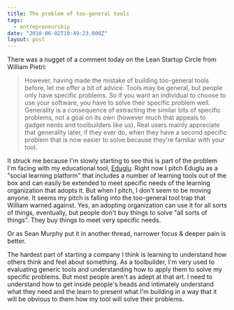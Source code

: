 ```yaml
---
title: The problem of too-general tools
tags:
  - entrepreneurship
date: "2010-06-02T19:49:23.000Z"
layout: post
---
```


There was a nugget of a comment today on the Lean Startup Circle from William Pietri:  


>   
> 
> However, having made the mistake of building too-general tools before, let me offer a bit of advice. Tools may be general, but people only have specific problems. So if you want an individual to choose to use your software, you have to solve their specific problem well. Generality is a consequence of extracting the similar bits of specific problems, not a goal on its own (however much that appeals to gadget nerds and toolbuilders like us). Real users mainly appreciate that generality later, if they ever do, when they have a second specific problem that is now easier to solve because they're familiar with your tool.  
> 
> 

  

  

It struck me because I'm slowly starting to see this is part of the problem I'm facing with my educational tool, [Eduglu][0]. Right now I pitch Eduglu as a "social learning platform" that includes a number of learning tools out of the box and can easily be extended to meet specific needs of the learning organization that adopts it. But when I pitch, I don't seem to be moving anyone. It seems my pitch is falling into the too-general tool trap that William warned against. Yes, an adopting organization can use it for all sorts of things, eventually, but people don't buy things to solve "all sorts of things". They buy things to meet very specific needs.  

  

Or as Sean Murphy put it in another thread, narrower focus & deeper pain is better.  

  

The hardest part of starting a company I think is learning to understand how others think and feel about something. As a toolbuilder, I'm very used to evaluating generic tools and understanding how to apply them to solve my specific problems. But most people aren't as adept at that art. I need to understand how to get inside people's heads and intimately understand what they need and the learn to present what I'm building in a way that it will be obvious to them how my tool will solve their problems.

[0]: http://eduglu.com